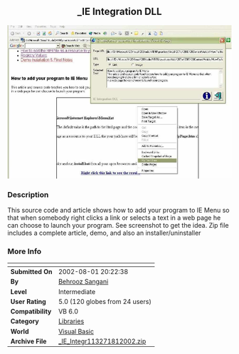 ﻿<div align="center">

## \_IE Integration DLL

<img src="PIC200281115344664.JPG">
</div>

### Description

This source code and article shows how to add your program to IE Menu so that when somebody right clicks a link or selects a text in a web page he can choose to launch your program. See screenshot to get the idea. Zip file includes a complete article, demo, and also an installer/uninstaller
 
### More Info
 


<span>             |<span>
---                |---
**Submitted On**   |2002-08-01 20:22:38
**By**             |[Behrooz Sangani](https://github.com/Planet-Source-Code/PSCIndex/blob/master/ByAuthor/behrooz-sangani.md)
**Level**          |Intermediate
**User Rating**    |5.0 (120 globes from 24 users)
**Compatibility**  |VB 6\.0
**Category**       |[Libraries](https://github.com/Planet-Source-Code/PSCIndex/blob/master/ByCategory/libraries__1-49.md)
**World**          |[Visual Basic](https://github.com/Planet-Source-Code/PSCIndex/blob/master/ByWorld/visual-basic.md)
**Archive File**   |[\_IE\_Integr113271812002\.zip](https://github.com/Planet-Source-Code/behrooz-sangani-ie-integration-dll__1-37498/archive/master.zip)








